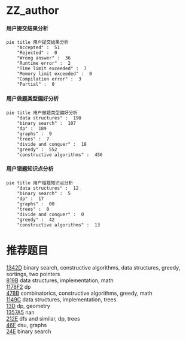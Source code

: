 # ZZ_author

<!-- tabs:start -->



#### **用户提交结果分析**

```mermaid
pie title 用户提交结果分析
    "Accepted" :  51
    "Rejected" :  0
    "Wrong answer" :  36
    "Runtime error" :  2
    "Time limit exceeded" :  7
    "Memory limit exceeded" :  0
    "Compilation error" :  3
    "Partial" :  0
```

#### **用户做题类型偏好分析**

```mermaid
pie title 用户做题类型偏好分析
    "data structures" :  190
    "binary search" :  107
    "dp" :  189
    "graphs" :  9
    "trees" :  7
    "divide and conquer" :  18
    "greedy" :  552
    "constructive algorithms" :  456
```
#### **用户错题知识点分析**

```mermaid
pie title 用户错题知识点分析
    "data structures" :  12
    "binary search" :  5
    "dp" :  17
    "graphs" :  00
    "trees" :  0
    "divide and conquer" :  0
    "greedy" :  42
    "constructive algorithms" :  13
```



<!-- tabs:end -->
# 推荐题目
[1342D](https://codeforces.com/contest/1342/problem/D)		binary search,
                        constructive algorithms,
                        data structures,
                        greedy,
                        sortings,
                        two pointers		  
[819B](https://codeforces.com/contest/819/problem/B)		data structures,
                        implementation,
                        math		  
[1178F2](https://codeforces.com/contest/1178F/problem/2)		dp		  
[478B](https://codeforces.com/contest/478/problem/B)		combinatorics,
                        constructive algorithms,
                        greedy,
                        math		  
[1149C](https://codeforces.com/contest/1149/problem/C)		data structures,
                        implementation,
                        trees		  
[13D](https://codeforces.com/contest/13/problem/D)		dp,
                        geometry		  
[1357A5](https://codeforces.com/contest/1357A/problem/5)		nan		  
[212E](https://codeforces.com/contest/212/problem/E)		dfs and similar,
                        dp,
                        trees		  
[46F](https://codeforces.com/contest/46/problem/F)		dsu,
                        graphs		  
[24E](https://codeforces.com/contest/24/problem/E)		binary search		  
